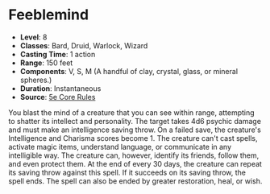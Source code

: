 # Feeblemind

- **Level**: 8
- **Classes**: Bard, Druid, Warlock, Wizard
- **Casting Time**: 1 action
- **Range**: 150 feet
- **Components**: V, S, M (A handful of clay, crystal, glass, or mineral spheres.)
- **Duration**: Instantaneous
- **Source**: [5e Core Rules](http://dnd.wizards.com/articles/features/systems-reference-document-srd)

You blast the mind of a creature that you can see within range, attempting to shatter its intellect and personality. The target takes 4d6 psychic damage and must make an intelligence saving throw. On a failed save, the creature's Intelligence and Charisma scores become 1. The creature can't cast spells, activate magic items, understand language, or communicate in any intelligible way. The creature can, however, identify its friends, follow them, and even protect them. At the end of every 30 days, the creature can repeat its saving throw against this spell. If it succeeds on its saving throw, the spell ends. The spell can also be ended by greater restoration, heal, or wish.

